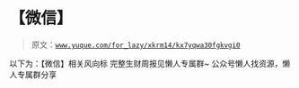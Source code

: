 # 【微信】

> 原文：[`www.yuque.com/for_lazy/xkrm14/kx7yqwa30fgkvgi0`](https://www.yuque.com/for_lazy/xkrm14/kx7yqwa30fgkvgi0)

<ne-p id="u36042079" data-lake-id="u36042079"><ne-text id="uaa415457">以下为：【微信】相关风向标</ne-text></ne-p> <ne-p id="u7883c5fe" data-lake-id="u7883c5fe"><ne-text id="ua6ec5fe5">完整生财周报见懒人专属群~</ne-text></ne-p> <ne-p id="uf908a43e" data-lake-id="uf908a43e"><ne-text id="u082d4365">公众号懒人找资源，懒人专属群分享</ne-text></ne-p>